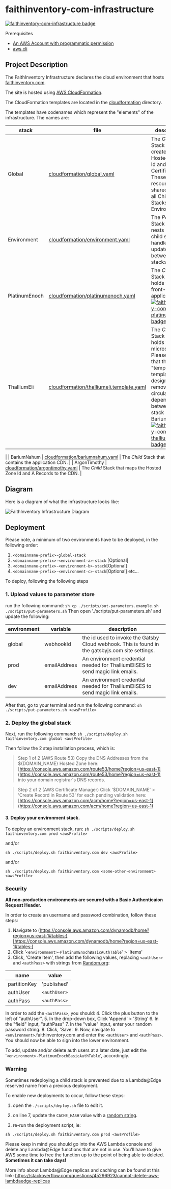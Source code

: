 # faithinventory-com-infrastructure
[![faithinventory-com-infrastructure badge](https://img.shields.io/badge/faithinventory.com-infrastructure-%23b88e83?style=for-the-badge&logo=amazon)](https://faithinventory.com/)

Prerequisites
- [An AWS Account with programmatic permission](https://aws.amazon.com/)
- [aws cli](https://docs.aws.amazon.com/cli/latest/userguide/cli-chap-welcome.html)

## Project Description

The FaithInventory Infrastructure declares the cloud environment that hosts [faithinventory.com](https://faithinventory.com).

The site is hosted using [AWS CloudFormation](https://aws.amazon.com/cloudformation/).

The CloudFormation templates are located in the [cloudformation](cloudformation/) directory.

The templates have codenames which represent the "elements" of the infrastructure. The names are:

| stack | file | description |
|-|-|-|
| Global | [cloudformation/global.yaml](./cloudformation/global.yaml) | The *Global* Stack that creates the Hosted Zone Id and TLS Certificate. These resources are shared across all Child Stacks and all Environments. |
| Environment | [cloudformation/environment.yaml](./cloudformation/environment.yaml) | The *Parent* Stack that nests all the child stacks. It handles all updates between child stacks. |
| PlatinumEnoch | [cloudformation/platinumenoch.yaml](./cloudformation/platinumenoch.yaml) | The *Child* Stack that holds the front-end application. [![faithinventory-com-platinumenoch badge](https://img.shields.io/badge/faithinventory.com-platinumenoch-%23b88e83?style=for-the-badge&logo=gatsby)](https://faithinventory.com/) |
| ThalliumEli | [cloudformation/thalliumeli.template.yaml](./cloudformation/thalliumeli.template.yaml) | The *Child* Stack that holds the api microservices. Please note that this "template" template is designed to remove a circular dependency between this stack and BariumNahum. [![faithinventory-com-thalliumeli badge](https://img.shields.io/badge/faithinventory.com-thalliumeli-%23b88e83?style=for-the-badge&logo=javascript)](https://faithinventory.com/)
|
| BariumNahum | [cloudformation/bariumnahum.yaml](./cloudformation/bariumnahum.yaml) | The *Child* Stack that contains the application CDN. |
| ArgonTimothy | [cloudformation/argontimothy.yaml](./cloudformation/argontimothy.yaml) | The *Child* Stack that maps the Hosted Zone Id and A Records to the CDN. |

## Diagram

Here is a diagram of what the infrastructure looks like:

![FaithInventory Infrastructure Diagram](https://user-images.githubusercontent.com/261457/85328008-f286b100-b49d-11ea-9dd5-4163790784f3.png)

## Deployment

Please note, a minimum of two environments have to be deployed, in the following order:

1. `<domainname-prefix>-global-stack`
2. `<domainname-prefix>-<environment-a>-stack`
[Optional]
3. `<domainname-prefix>-<environment-b>-stack`[Optional]
4. `<domainname-prefix>-<environment-c>-stack`[Optional]
etc...

To deploy, following the following steps

### 1. Upload values to parameter store

run the following command:
`sh cp ./scripts/put-parameters.example.sh ./scripts/put-parameters.sh`
Then open './scripts/put-parameters.sh' and update the following:

| environment | variable | description |
|-|-|-|
| global | webhookId | the id used to invoke the Gatsby Cloud webhook. This is found in the gatsbyjs.com site settings. |
| prod | emailAddress | An environment credential needed for ThalliumEliSES to send magic link emails. |
| dev | emailAddress | An environment credential needed for ThalliumEliSES to send magic link emails. |

After that, go to your terminal and run the following command:
`sh ./scripts/put-parameters.sh <awsProfile>`

### 2. Deploy the global stack

Next, run the following command:
`sh ./scripts/deploy.sh faithinventory.com global <awsProfile>`

Then follow the 2 step installation process, which is:

> Step 1 of 2 (AWS Route 53)
> Copy the DNS Addresses from the ${DOMAIN_NAME} Hosted Zone here:
> [https://console.aws.amazon.com/route53/home?region=us-east-1](https://console.aws.amazon.com/route53/home?region=us-east-1)
> into your domain registrar's DNS records.

> Step 2 of 2 (AWS Certificate Manager)
> Click '$DOMAIN_NAME' > 'Create Record in Route 53' for each pending validation here:
> [https://console.aws.amazon.com/acm/home?region=us-east-1](https://console.aws.amazon.com/acm/home?region=us-east-1)

#### 3. Deploy your environment stack.

To deploy an environment stack, run:
`sh ./scripts/deploy.sh faithinventory.com prod <awsProfile>`

and/or

`sh ./scripts/deploy.sh faithinventory.com dev <awsProfile>`

and/or

`sh ./scripts/deploy.sh faithinventory.com <some-other-environment> <awsProfile>`

### Security

**All non-production environments are secured with a Basic Authenticaion Request Header.**

In order to create an username and password combination, follow these steps:

1. Navigate to (https://console.aws.amazon.com/dynamodb/home?region=us-east-1#tables:)[https://console.aws.amazon.com/dynamodb/home?region=us-east-1#tables:]
2. Click '`<environmment>-PlatinumEnochBasicAuthTable`' > 'Items'
3. Click, 'Create Item', then add the following values, replacing `<authUser>` and `<authPass>` with strings from [Random.org](https://www.random.org/strings/?num=1&len=20&digits=on&upperalpha=on&loweralpha=on&unique=on&format=html&rnd=new):

| name | value |
|-|-|
| partitionKey | 'published' |
| authUser | `<authUser>` |
| authPass | `<authPass>` |

In order to add the `<authPass>`, you should:
4. Click the plus button to the left of "authUser".
5. In the drop-down box, Click 'Append' > 'String'
6. In the "field" input, "authPass"
7. In the "value" input, enter your random password string.
8. Click, 'Save'.
9. Now, navigate to `<environment>`.faithinventory.com and enter the `<authUser>` and `<authPass>`. You should now be able to sign into the lower environment.

To add, update and/or delete auth users at a later date, just edit the '`<environment>-PlatinumEnochBasicAuthTable`', accordingly.

### Warning

Sometimes redeploying a child stack is prevented due to a Lambda@Edge reserved name from a previous deployment.

To enable new deployments to occur, follow these steps:

1. open the `./scripts/deploy.sh` file to edit it.

2. on line 7, update the `CACHE_HASH` value with a [random string](https://www.random.org/strings/?num=1&len=6&digits=on&upperalpha=on&loweralpha=on&unique=on&format=html&rnd=new).

3. re-run the deployment script, ie:

`sh ./scripts/deploy.sh faithinventory.com prod <awsProfile>`

Please keep in mind you should go into the AWS Lambda console and delete any Lambda@Edge functions that are not in use. You'll have to give AWS some time to free the function up to the point of being able to deleted. **Sometimes it can take days!**

More info about Lambda@Edge replicas and caching can be found at this link:
https://stackoverflow.com/questions/45296923/cannot-delete-aws-lambdaedge-replicas
